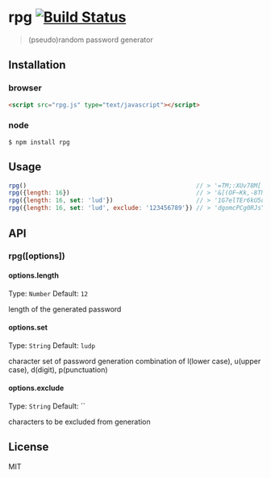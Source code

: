 # rpg [![Build Status](https://travis-ci.org/mrhooray/rpg.png?branch=master)](https://travis-ci.org/mrhooray/rpg)
> (pseudo)random password generator

## Installation
### browser
```html
<script src="rpg.js" type="text/javascript"></script>
```
### node
```shell
$ npm install rpg
```

## Usage
```javascript
rpg()                                               // > '=TM;:XUv78M['
rpg({length: 16})                                   // > '&[(OF~Kk,-8TNF0H'
rpg({length: 16, set: 'lud'})                       // > '1G7elTEr6kU5dWBP'
rpg({length: 16, set: 'lud', exclude: '123456789'}) // > 'dgomcPCg0RJsYWrx'
```

## API
### rpg([options])

#### options.length
Type: `Number`
Default: `12`

length of the generated password

#### options.set
Type: `String`
Default: `ludp`

character set of password generation
combination of l(lower case), u(upper case), d(digit), p(punctuation)

#### options.exclude
Type: `String`
Default: ``

characters to be excluded from generation

## License
MIT
